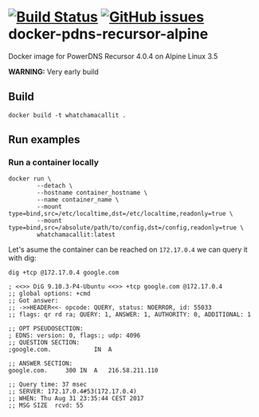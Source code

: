[![Build Status](https://travis-ci.org/m4rcu5nl/docker-pdns-recursor-alpine.svg?branch=master)](https://travis-ci.org/m4rcu5nl/docker-pdns-recursor-alpine) [![GitHub issues](https://img.shields.io/github/issues/m4rcu5nl/docker-pdns-recursor-alpine.svg)](https://github.com/m4rcu5nl/docker-pdns-recursor-alpine/issues)  
docker-pdns-recursor-alpine
===========================
Docker image for PowerDNS Recursor 4.0.4 on Alpine Linux 3.5  
  
**WARNING:** Very early build

Build
-----
```
docker build -t whatchamacallit .
```
Run examples
---
### Run a container locally
```
docker run \
        --detach \
        --hostname container_hostname \
        --name container_name \
        --mount type=bind,src=/etc/localtime,dst=/etc/localtime,readonly=true \
        --mount type=bind,src=/absolute/path/to/config,dst=/config,readonly=true \
        whatchamacallit:latest
```
Let's asume the container can be reached on `172.17.0.4` we can query it with dig:  
```
dig +tcp @172.17.0.4 google.com

; <<>> DiG 9.10.3-P4-Ubuntu <<>> +tcp google.com @172.17.0.4
;; global options: +cmd
;; Got answer:
;; ->>HEADER<<- opcode: QUERY, status: NOERROR, id: 55033
;; flags: qr rd ra; QUERY: 1, ANSWER: 1, AUTHORITY: 0, ADDITIONAL: 1

;; OPT PSEUDOSECTION:
; EDNS: version: 0, flags:; udp: 4096
;; QUESTION SECTION:
;google.com.            IN  A

;; ANSWER SECTION:
google.com.     300 IN  A   216.58.211.110

;; Query time: 37 msec
;; SERVER: 172.17.0.4#53(172.17.0.4)
;; WHEN: Thu Aug 31 23:35:44 CEST 2017
;; MSG SIZE  rcvd: 55
```
